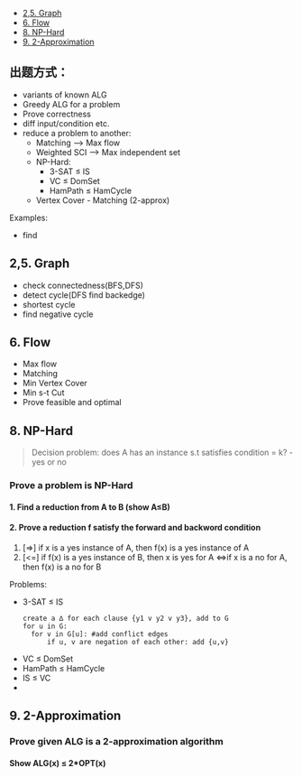  
- [2,5. Graph](#25-graph)
- [6. Flow](#6-flow)
- [8. NP-Hard](#8-np-hard)
- [9. 2-Approximation](#9-2-approximation)

## 出题方式：
- variants of known ALG
- Greedy ALG for a problem
- Prove correctness
- diff input/condition etc.
- reduce a problem to another:
  - Matching --> Max flow
  - Weighted SCI --> Max independent set
  - NP-Hard:
    - 3-SAT ≤ IS
    - VC ≤ DomSet
    - HamPath ≤ HamCycle
  - Vertex Cover - Matching (2-approx)

Examples:

- find 

## 2,5. Graph 
- check connectedness(BFS,DFS)
- detect cycle(DFS find backedge)
- shortest cycle
- find negative cycle

## 6. Flow 


- Max flow
- Matching
- Min Vertex Cover
- Min s-t Cut
- Prove feasible and optimal

## 8. NP-Hard
> Decision problem: does A has an instance s.t satisfies condition = k? - yes or no
### Prove a problem is NP-Hard
#### 1. Find a reduction from A to B (show A≤B)
#### 2. Prove a reduction f satisfy the forward and backword condition
   1. [=>] if x is a yes instance of A, then f(x) is a yes instance of A
   2. [<=] if f(x) is a yes instance of B, then x is yes for A
        <=>if x is a no for A, then f(x) is a no for B

Problems:
- 3-SAT ≤ IS
  ```
  create a ∆ for each clause {y1 v y2 v y3}, add to G
  for u in G:
    for v in G[u]: #add conflict edges
        if u, v are negation of each other: add {u,v}
  ```
- VC ≤ DomSet
- HamPath ≤ HamCycle
- IS ≤ VC
- 
## 9. 2-Approximation

### Prove given ALG is a 2-approximation algorithm
#### Show ALG(x) ≤ 2*OPT(x) 

